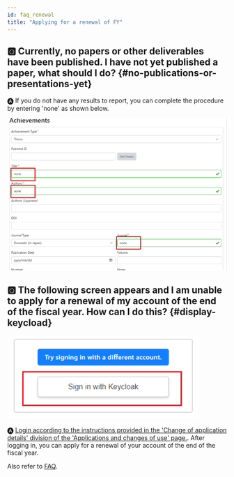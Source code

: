 ```yaml
---
id: faq_renewal
title: "Applying for a renewal of FY"
---
```



## &#x1F180; Currently, no papers or other deliverables have been published. I have not yet published a paper, what should I do? {#no-publications-or-presentations-yet}

&#x1F150; If you do not have any results to report, you can complete the procedure by entering 'none' as shown below.

![](keizoku_1_EN.png)


## &#x1F180; The following screen appears and I am unable to apply for a renewal of my account of the end of the fiscal year. How can I do this? {#display-keycload}

![](Keycloak.png)

&#x1F150; [Login according to the instructions provided in the 'Change of application details' division of the 'Applications and changes of use' page.](/application/change_account_info/). After logging in, you can apply for a renewal of your account of the end of the fiscal year.

Also refer to [FAQ](/guides/FAQ/faq_application/faq_renewal).
